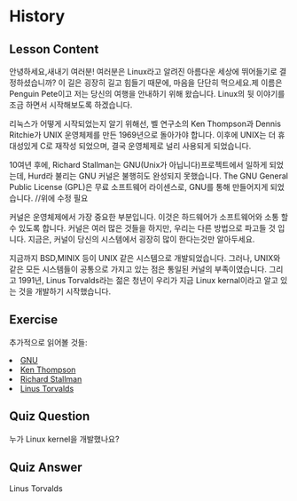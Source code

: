 # History

## Lesson Content

안녕하세요,새내기 여러분! 여러분은 Linux라고 알려진 아름다운 세상에 뛰어들기로 결정하셨습니까?  이 길은 굉장히 길고 힘들기 때문에, 마음을 단단히 먹으세요.제 이름은 Penguin Pete이고 저는 당신의 여행을 안내하기 위해 왔습니다. Linux의 뒷 이야기를 조금 하면서 시작해보도록 하겠습니다.

리눅스가 어떻게 시작되었는지 알기 위해선, 벨 연구소의 Ken Thompson과 Dennis Ritchie가 UNIX 운영체제를 만든 1969년으로 돌아가야 합니다.
이후에 UNIX는 더 휴대성있게 C로 재작성 되었으며, 결국 운영체제로 널리 사용되게 되었습니다.   

10여년 후에, Richard Stallman는 GNU(Unix가 아닙니다)프로젝트에서 일하게 되었는데, Hurd라 불리는 GNU 커널은 불행히도 완성되지 못했습니다.  The GNU General Public License (GPL)은  무료 소프트웨어 라이센스로, GNU를 통해 만들어지게 되었습니다.
//위에 수정 필요

커널은 운영체제에서 가장 중요한 부분입니다. 이것은 하드웨어가 소프트웨어와 소통 할 수 있도록 합니다. 커널은 여러 많은 것들을 하지만, 우리는 다른 방법으로 파고들 것 입니다. 지금은, 커널이 당신의 시스템에서 굉장히 많이 한다는것만 알아두세요. 

지금까지 BSD,MINIX 등이 UNIX 같은 시스템으로 개발되었습니다.
그러나, UNIX와 같은 모든 시스템들이 공통으로 가지고 있는 점은 통일된 커널의 부족이였습니다. 
그리고 1991년, Linus Torvalds라는 젊은 청년이 우리가 지금 Linux kernal이라고 알고 있는 것을 개발하기 시작했습니다.

## Exercise

추가적으로 읽어볼 것들:
<li><a href='https://www.gnu.org/home.en.html'>GNU</a></li>
<li><a href='https://en.wikipedia.org/wiki/Ken_Thompson'>Ken Thompson</a></li>
<li><a href='https://stallman.org/'>Richard Stallman</a></li>
<li><a href='https://en.wikipedia.org/wiki/Linus_Torvalds'>Linus Torvalds</a></li>

## Quiz Question

누가 Linux kernel을 개발했나요? 

## Quiz Answer

Linus Torvalds
